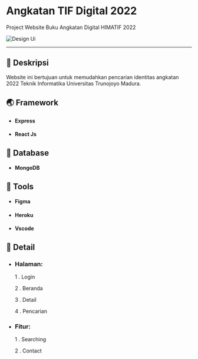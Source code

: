 # Angkatan TIF Digital 2022
Project Website Buku Angkatan Digital HIMATIF 2022

![Design Ui](https://i.ibb.co/j4jvtD4/Desktop-2-3.png)

---

## 🚀 Deskripsi
Website ini bertujuan untuk memudahkan pencarian identitas angkatan 2022 Teknik Informatika Universitas Trunojoyo Madura.

## 🌏 Framework
- #### Express
- #### React Js  

## 💾 Database
- #### MongoDB

## 🔧 Tools
- #### Figma
- #### Heroku
- #### Vscode

## 📑 Detail 
- ### Halaman:
    1 . Login

    2 . Beranda

    3 . Detail

    4 . Pencarian
- ### Fitur:
    1 . Searching

    2 . Contact
